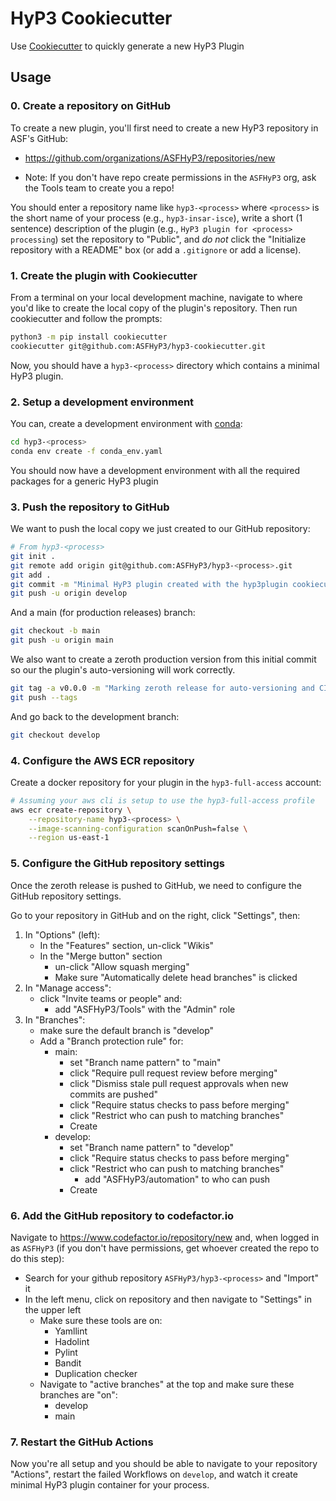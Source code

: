 # HyP3 Cookiecutter

Use [Cookiecutter](https://cookiecutter.readthedocs.io/en/latest/) to quickly 
generate a new HyP3 Plugin

## Usage

### 0. Create a repository on GitHub

To create a new plugin, you'll first need to create a new HyP3 repository in ASF's
GitHub:

* https://github.com/organizations/ASFHyP3/repositories/new

* Note: If you don't have repo create permissions in the `ASFHyP3` org, ask the
  Tools team to create you a repo!
  
You should enter a repository name like `hyp3-<process>` where `<process>` is the 
short name of your process (e.g., `hyp3-insar-isce`), write a short (1 sentence)
description of the plugin (e.g., `HyP3 plugin for <process> processing`) set the 
repository to "Public", and *do not* click the "Initialize repository with a 
README" box (or add a `.gitignore` or add a license). 


### 1. Create the plugin with Cookiecutter

From a terminal on your local development machine, navigate to where you'd like 
to create the local copy of the plugin's repository. Then run cookiecutter and 
follow the prompts:

```bash
python3 -m pip install cookiecutter
cookiecutter git@github.com:ASFHyP3/hyp3-cookiecutter.git
```

Now, you should have a `hyp3-<process>` directory which contains a minimal HyP3
plugin.


### 2. Setup a development environment

You can, create a development environment with [conda](https://docs.conda.io/en/latest/miniconda.html):

```bash
cd hyp3-<process>
conda env create -f conda_env.yaml
``` 

You should now have a development environment with all the required packages for
a generic HyP3 plugin


### 3. Push the repository to GitHub

We want to push the local copy we just created to our GitHub repository:

```bash
# From hyp3-<process>
git init .
git remote add origin git@github.com:ASFHyP3/hyp3-<process>.git
git add .
git commit -m "Minimal HyP3 plugin created with the hyp3plugin cookiecutter"
git push -u origin develop
```

And a main (for production releases) branch:

```bash
git checkout -b main
git push -u origin main
```

We also want to create a zeroth production version from this initial commit so 
our the plugin's auto-versioning will work correctly.

```bash
git tag -a v0.0.0 -m "Marking zeroth release for auto-versioning and CI/CD Tooling"
git push --tags
```

And go back to the development branch:

```bash
git checkout develop
```


### 4. Configure the AWS ECR repository

Create a docker repository for your plugin in the `hyp3-full-access` account:
   ```bash
   # Assuming your aws cli is setup to use the hyp3-full-access profile
   aws ecr create-repository \
       --repository-name hyp3-<process> \
       --image-scanning-configuration scanOnPush=false \
       --region us-east-1
   ```


### 5. Configure the GitHub repository settings

Once the zeroth release is pushed to GitHub, we need to configure the GitHub repository settings. 

Go to your repository in GitHub and on the right, click "Settings", then:
1. In "Options" (left):
   * In the "Features" section, un-click "Wikis"
   * In the "Merge button" section
     * un-click "Allow squash merging"
     * Make sure "Automatically delete head branches" is clicked
2. In "Manage access":
   * click "Invite teams or people" and: 
     * add "ASFHyP3/Tools" with the "Admin" role
3. In "Branches":
   * make sure the default branch is "develop"
   * Add a "Branch protection rule" for:
     * main:
       * set "Branch name pattern" to "main"
       * click "Require pull request review before merging"
       * click "Dismiss stale pull request approvals when new commits are pushed"
       * click "Require status checks to pass before merging"
       * click "Restrict who can push to matching branches"
       * Create
     * develop:
       * set "Branch name pattern" to "develop"
       * click "Require status checks to pass before merging"
       * click "Restrict who can push to matching branches"
         * add "ASFHyP3/automation" to who can push
       * Create

### 6. Add the GitHub repository to codefactor.io

Navigate to https://www.codefactor.io/repository/new and, when logged in as `ASFHyP3`
(if you don't have permissions, get whoever created the repo to do this step):
* Search for your github repository `ASFHyP3/hyp3-<process>` and "Import" it
* In the left menu, click on repository and then navigate to "Settings" in the upper left
  * Make sure these tools are on:
    * Yamllint
    * Hadolint
    * Pylint
    * Bandit
    * Duplication checker 
  * Navigate to "active branches" at the top and make sure these branches are "on":
    * develop
    * main

### 7. Restart the GitHub Actions

Now you're all setup and you should be able to navigate to your repository "Actions",
restart the failed Workflows on `develop`, and watch it create minimal HyP3 plugin 
container for your process. 
